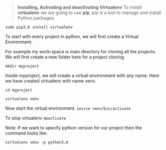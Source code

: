 


> **Installing, Activating and deactivating Virtualenv**
> To install **virtualenv** we are going to use **pip**, pip is a tool to manage and install Python packages. 

`sudo pip3.6 install virtualenv`

To start with every project in python, we will first create a Virtual Environment.  

For example my work-space is main directory for cloning all the projects. We will first create a new folder here for a project cloning.

`mkdir myproject`

Inside myproject, we will create a virtual environment with any name. Here we have created virtualenv with name venv.

`cd myproject`

`virtualenv venv`

Now start the virtual environment.
`source venv/bin/activate`


To stop virtualenv 
`deactivate`



Note:  If we want to specify python version for our  project then the command looks like. 

`virtualenv venv -p python3.6`








<!--stackedit_data:
eyJoaXN0b3J5IjpbLTE5MDYwNTA3NzhdfQ==
-->